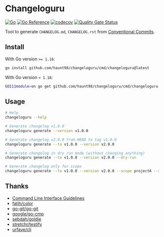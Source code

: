 # Changeloguru

[![Go](https://github.com/haunt98/changeloguru/workflows/Go/badge.svg?branch=main)](https://github.com/actions/setup-go)
[![Go Reference](https://pkg.go.dev/badge/github.com/haunt98/changeloguru.svg)](https://pkg.go.dev/github.com/haunt98/changeloguru)
[![codecov](https://codecov.io/gh/haunt98/changeloguru/branch/main/graph/badge.svg?token=ZBG353F0CN)](https://codecov.io/gh/haunt98/changeloguru)
[![Quality Gate Status](https://sonarcloud.io/api/project_badges/measure?project=haunt98_changeloguru&metric=alert_status)](https://sonarcloud.io/dashboard?id=haunt98_changeloguru)

Tool to generate `CHANGELOG.md`, `CHANGELOG.rst` from [Conventional Commits](https://www.conventionalcommits.org/en/v1.0.0/).

## Install

With Go version `>= 1.16`:

```sh
go install github.com/haunt98/changeloguru/cmd/changeloguru@latest
```

With Go version `< 1.16`:

```sh
GO111module=on go get github.com/haunt98/changeloguru/cmd/changeloguru
```

## Usage

```sh
# Help
changeloguru --help

# Generate changelog v1.0.0
changeloguru generate --version v1.0.0

# Generate changelog v2.0.0 from HEAD to tag v1.0.0
changeloguru generate --to v1.0.0 --version v2.0.0

# Generate changelog in dry run mode (without changing anything)
changeloguru generate --to v1.0.0 --version v2.0.0 --dry-run

# Generate changelog only for scope
changeloguru generate --to v1.0.0 --version v2.0.0 --scope projectA --scope projectB
```

## Thanks

- [Command Line Interface Guidelines](https://clig.dev/)
- [fatih/color](https://github.com/fatih/color)
- [go-git/go-git](https://github.com/go-git/go-git)
- [google/go-cmp](https://github.com/google/go-cmp)
- [sebdah/goldie](https://github.com/sebdah/goldie)
- [stretchr/testify](https://github.com/stretchr/testify)
- [urfave/cli](https://github.com/urfave/cli)
